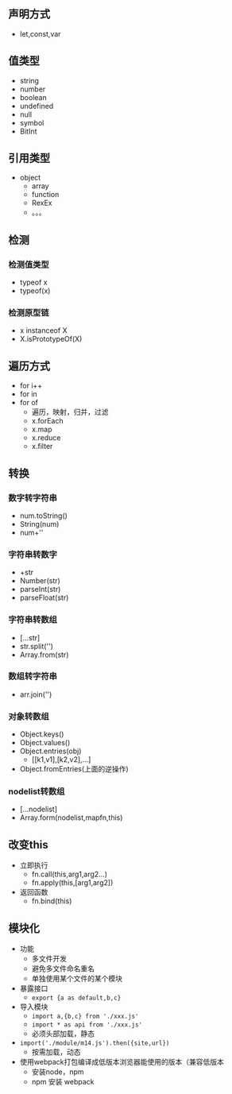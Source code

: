 ## 声明方式
- let,const,var

## 值类型
- string
- number
- boolean
- undefined
- null
- symbol
- BitInt

## 引用类型
- object
  - array
  - function
  - RexEx
  - 。。。

## 检测
### 检测值类型
- typeof x
- typeof(x)
### 检测原型链
- x instanceof X
- X.isPrototypeOf(X)

## 遍历方式
- for i++
- for in
- for of
  - 遍历，映射，归并，过滤
  - x.forEach
  - x.map
  - x.reduce
  - x.filter

## 转换
### 数字转字符串
- num.toString()
- String(num)
- num+''
### 字符串转数字
- +str
- Number(str)
- parseInt(str)
- parseFloat(str)
### 字符串转数组
- [...str]
- str.split('')
- Array.from(str)
### 数组转字符串
- arr.join('')
### 对象转数组
- Object.keys()
- Object.values()
- Object.entries(obj)
  - [[k1,v1],[k2,v2],...]
- Object.fromEntries(上面的逆操作)
### nodelist转数组
- [...nodelist]
- Array.form(nodelist,mapfn,this)

## 改变this
- 立即执行
  - fn.call(this,arg1,arg2...)
  - fn.apply(this,[arg1,arg2])
- 返回函数
  - fn.bind(this)
 
## 模块化
- 功能
  - 多文件开发
  - 避免多文件命名重名
  - 单独使用某个文件的某个模块
- 暴露接口
  - `export {a as default,b,c}`
- 导入模块
  - `import a,{b,c} from './xxx.js'`
  - `import * as api from './xxx.js'`
  - 必须头部加载，静态
- `import('./module/m14.js').then({site,url})`
  - 按需加载，动态
- 使用webpack打包编译成低版本浏览器能使用的版本（兼容低版本
  - 安装node，npm
  - npm 安装 webpack
